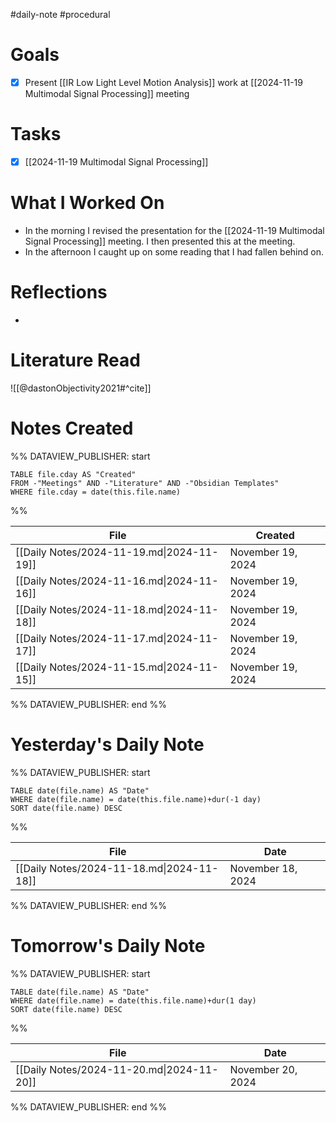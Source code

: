 #daily-note #procedural 

# Goals

- [x] Present [[IR Low Light Level Motion Analysis]] work at [[2024-11-19 Multimodal Signal Processing]] meeting

# Tasks

- [x] [[2024-11-19 Multimodal Signal Processing]]

# What I Worked On

- In the morning I revised the presentation for the [[2024-11-19 Multimodal Signal Processing]] meeting. I then presented this at the meeting.
- In the afternoon I caught up on some reading that I had fallen behind on.

# Reflections

- 

# Literature Read

![[@dastonObjectivity2021#^cite]]

# Notes Created


%% DATAVIEW_PUBLISHER: start
```dataview
TABLE file.cday AS "Created"
FROM -"Meetings" AND -"Literature" AND -"Obsidian Templates"
WHERE file.cday = date(this.file.name)
```
%%

| File                                      | Created           |
| ----------------------------------------- | ----------------- |
| [[Daily Notes/2024-11-19.md\|2024-11-19]] | November 19, 2024 |
| [[Daily Notes/2024-11-16.md\|2024-11-16]] | November 19, 2024 |
| [[Daily Notes/2024-11-18.md\|2024-11-18]] | November 19, 2024 |
| [[Daily Notes/2024-11-17.md\|2024-11-17]] | November 19, 2024 |
| [[Daily Notes/2024-11-15.md\|2024-11-15]] | November 19, 2024 |

%% DATAVIEW_PUBLISHER: end %%

# Yesterday's Daily Note

%% DATAVIEW_PUBLISHER: start
```dataview
TABLE date(file.name) AS "Date"
WHERE date(file.name) = date(this.file.name)+dur(-1 day)
SORT date(file.name) DESC
```
%%

| File                                      | Date              |
| ----------------------------------------- | ----------------- |
| [[Daily Notes/2024-11-18.md\|2024-11-18]] | November 18, 2024 |

%% DATAVIEW_PUBLISHER: end %%
# Tomorrow's Daily Note

%% DATAVIEW_PUBLISHER: start
```dataview
TABLE date(file.name) AS "Date"
WHERE date(file.name) = date(this.file.name)+dur(1 day)
SORT date(file.name) DESC
```
%%

| File                                      | Date              |
| ----------------------------------------- | ----------------- |
| [[Daily Notes/2024-11-20.md\|2024-11-20]] | November 20, 2024 |

%% DATAVIEW_PUBLISHER: end %%


